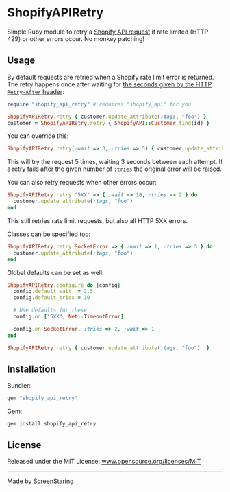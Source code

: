 # ShopifyAPIRetry

Simple Ruby module to retry a [Shopify API request](https://github.com/Shopify/shopify_api) if rate limited (HTTP 429) or other errors
occur. No monkey patching!

## Usage

By default requests are retried when a Shopify rate limit error is returned. The retry happens once after waiting for
[the seconds given by the HTTP `Retry-After` header](https://shopify.dev/concepts/about-apis/rate-limits):
```rb
require "shopify_api_retry" # requires "shopify_api" for you

ShopifyAPIRetry.retry { customer.update_attribute(:tags, "foo") }
customer = ShopifyAPIRetry.retry { ShopifyAPI::Customer.find(id) }
```

You can override this:
```rb
ShopifyAPIRetry.retry(:wait => 3, :tries => 5) { customer.update_attribute(:tags, "foo")  }
```
This will try the request 5 times, waiting 3 seconds between each attempt. If a retry fails after the given number
of `:tries` the original error will be raised.

You can also retry requests when other errors occur:
```rb
ShopifyAPIRetry.retry "5XX" => { :wait => 10, :tries => 2 } do
  customer.update_attribute(:tags, "foo")
end
```
This still retries rate limit requests, but also all HTTP 5XX errors.

Classes can be specified too:
```rb
ShopifyAPIRetry.retry SocketError => { :wait => 1, :tries => 5 } do
  customer.update_attribute(:tags, "foo")
end
```

Global defaults can be set as well:
```rb
ShopifyAPIRetry.configure do |config|
  config.default_wait  = 2.5
  config.default_tries = 10

  # Use defaults for these
  config.on ["5XX", Net::TimeoutError]

  config.on SocketError, :tries => 2, :wait => 1
end

ShopifyAPIRetry.retry { customer.update_attribute(:tags, "foo")  }
```

## Installation

Bundler:

```rb
gem "shopify_api_retry"
```

Gem:

```
gem install shopify_api_retry
```

## License

Released under the MIT License: www.opensource.org/licenses/MIT

---

Made by [ScreenStaring](http://screenstaring.com)
